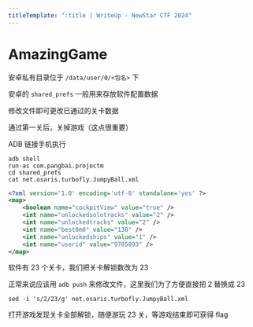 ```yaml
---
titleTemplate: ":title | WriteUp - NewStar CTF 2024"
---
```


# AmazingGame

安卓私有目录位于 `/data/user/0/<包名>` 下

安卓的 `shared_prefs` 一般用来存放软件配置数据

修改文件即可更改已通过的关卡数据

通过第一关后，关掉游戏<span data-desc>（这点很重要）</span>

ADB 链接手机执行

```shell
adb shell
run-as com.pangbai.projectm
cd shared_prefs
cat net.osaris.turbofly.JumpyBall.xml
```

```xml
<?xml version='1.0' encoding='utf-8' standalone='yes' ?>
<map>
    <boolean name="cockpitView" value="true" />
    <int name="unlockedsolotracks" value="2" />
    <int name="unlockedtracks" value="2" />
    <int name="best0m0" value="130" />
    <int name="unlockedships" value="1" />
    <int name="userid" value="9705893" />
</map>
```

软件有 23 个关卡，我们把关卡解锁数改为 23

正常来说应该用 `adb push` 来修改文件，这里我们为了方便直接把 2 替换成 23

```shell
sed -i 's/2/23/g' net.osaris.turbofly.JumpyBall.xml
```

打开游戏发现关卡全部解锁，随便游玩 23 关，等游戏结束即可获得 flag
